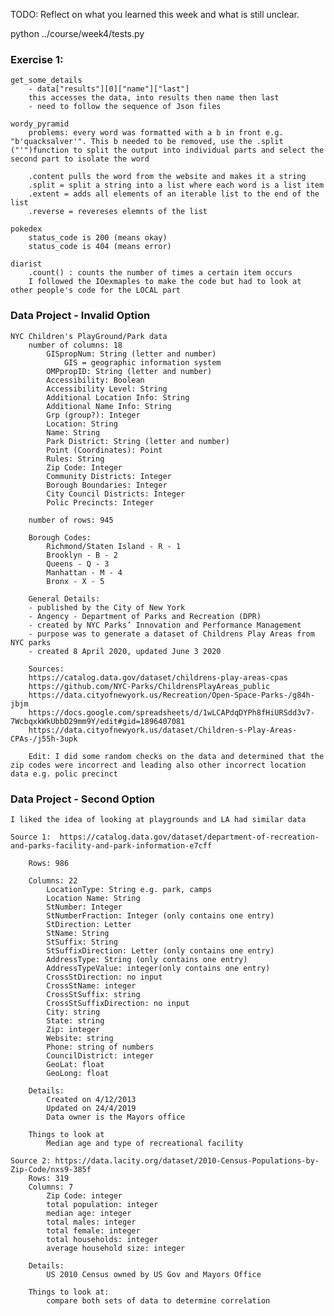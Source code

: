 TODO: Reflect on what you learned this week and what is still unclear.

python ../course/week4/tests.py

### Exercise 1:
    get_some_details
        - data["results"][0]["name"]["last"]
        this accesses the data, into results then name then last
        - need to follow the sequence of Json files

    wordy_pyramid
        problems: every word was formatted with a b in front e.g. "b'quacksalver'". This b needed to be removed, use the .split ("'")function to split the output into individual parts and select the second part to isolate the word
        
        .content pulls the word from the website and makes it a string
        .split = split a string into a list where each word is a list item
        .extent = adds all elements of an iterable list to the end of the list
        .reverse = revereses elemnts of the list

    pokedex
        status_code is 200 (means okay)
        status_code is 404 (means error)

    diarist
        .count() : counts the number of times a certain item occurs
        I followed the IOexmaples to make the code but had to look at other people's code for the LOCAL part

### Data Project - Invalid Option
    NYC Children's PlayGround/Park data
        number of columns: 18
            GISpropNum: String (letter and number) 
                GIS = geographic information system
            OMPpropID: String (letter and number)
            Accessibility: Boolean
            Accessibility Level: String
            Additional Location Info: String
            Additional Name Info: String
            Grp (group?): Integer
            Location: String
            Name: String
            Park District: String (letter and number)
            Point (Coordinates): Point
            Rules: String
            Zip Code: Integer
            Community Districts: Integer
            Borough Boundaries: Integer
            City Council Districts: Integer
            Polic Precincts: Integer

        number of rows: 945
        
        Borough Codes:
            Richmond/Staten Island - R - 1
            Brooklyn - B - 2
            Queens - Q - 3
            Manhattan - M - 4
            Bronx - X - 5

        General Details:
        - published by the City of New York 
        - Angency - Department of Parks and Recreation (DPR)
        - created by NYC Parks’ Innovation and Performance Management
        - purpose was to generate a dataset of Childrens Play Areas from NYC parks
        - created 8 April 2020, updated June 3 2020

        Sources:
        https://catalog.data.gov/dataset/childrens-play-areas-cpas
        https://github.com/NYC-Parks/ChildrensPlayAreas_public
        https://data.cityofnewyork.us/Recreation/Open-Space-Parks-/g84h-jbjm
        https://docs.google.com/spreadsheets/d/1wLCAPdqDYPh8fHiURSdd3v7-7WcbqxkWkUbbD29mm9Y/edit#gid=1896407081
        https://data.cityofnewyork.us/dataset/Children-s-Play-Areas-CPAs-/j55h-3upk

        Edit: I did some random checks on the data and determined that the zip codes were incorrect and leading also other incorrect location data e.g. polic precinct

 ### Data Project - Second Option       
    I liked the idea of looking at playgrounds and LA had similar data

    Source 1:  https://catalog.data.gov/dataset/department-of-recreation-and-parks-facility-and-park-information-e7cff 
        
        Rows: 986

        Columns: 22
            LocationType: String e.g. park, camps
            Location Name: String
            StNumber: Integer
            StNumberFraction: Integer (only contains one entry)
            StDirection: Letter
            StName: String
            StSuffix: String
            StSuffixDirection: Letter (only contains one entry)
            AddressType: String (only contains one entry)
            AddressTypeValue: integer(only contains one entry)
            CrossStDirection: no input
            CrossStName: integer	
            CrossStSuffix: string
            CrossStSuffixDirection: no input
            City: string
            State: string
            Zip: integer	
            Website: string	
            Phone: string of numbers
            CouncilDistrict: integer
            GeoLat: float	
            GeoLong: float

        Details:
            Created on 4/12/2013
            Updated on 24/4/2019
            Data owner is the Mayors office

        Things to look at
            Median age and type of recreational facility

    Source 2: https://data.lacity.org/dataset/2010-Census-Populations-by-Zip-Code/nxs9-385f 
        Rows: 319
        Columns: 7
            Zip Code: integer
            total population: integer
            median age: integer
            total males: integer
            total female: integer
            total households: integer
            average household size: integer

        Details:
            US 2010 Census owned by US Gov and Mayors Office

        Things to look at:
            compare both sets of data to determine correlation

